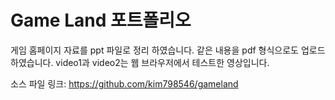 # Game Land 포트폴리오
게임 홈페이지 자료를 ppt 파일로 정리 하였습니다.
같은 내용을 pdf 형식으로도 업로드 하였습니다.
video1과 video2는 웹 브라우저에서 테스트한 영상입니다.

소스 파일 링크: <https://github.com/kim798546/gameland>